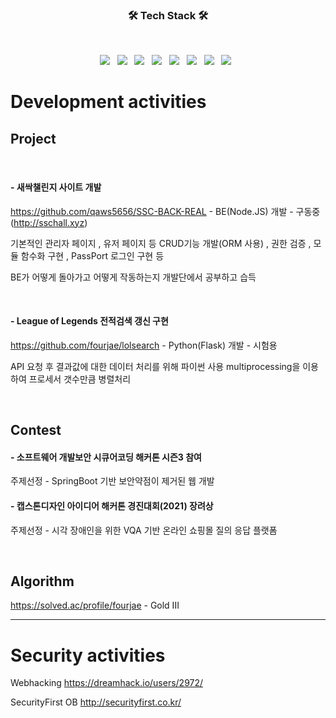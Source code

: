 
<h3 align="center"><b>🛠 Tech Stack 🛠</b></h3>
</br>
<p align="center">
<img src="https://img.shields.io/badge/spring-orange?style=flat-square&logo=spring&logoColor=white"/></a> &nbsp
<img src="https://img.shields.io/badge/Node.js-339933?style=flat-square&logo=Node.js&logoColor=white"/></a> &nbsp
<img src="https://img.shields.io/badge/JavaScript-F7DF1E?style=flat-square&logo=JavaScript&logoColor=white"/></a> &nbsp
<img src="https://img.shields.io/badge/PHP-blue?style=flat-square&logo=PHP&logoColor=white"/></a> &nbsp
<img src="https://img.shields.io/badge/MongoDB-47A248?style=flat-square&logo=MongoDB&logoColor=white"/></a> &nbsp
<img src="https://img.shields.io/badge/MySQL-4479A1?style=flat-square&logo=MySQL&logoColor=white"/></a> &nbsp
<img src="https://img.shields.io/badge/C-232F3E?style=flat-square&logo=C%20AWS&logoColor=white"/></a> &nbsp
<img src="https://img.shields.io/badge/Python-yellogreen?style=flat-square&logo=C%20AWS&logoColor=yellowgreen"/></a> &nbsp
</p>

# Development activities

## Project

<br>

#### - 새싹챌린지 사이트 개발

https://github.com/qaws5656/SSC-BACK-REAL - BE(Node.JS) 개발 - 구동중(http://sschall.xyz)

기본적인 관리자 페이지 , 유저 페이지 등 CRUD기능 개발(ORM 사용) , 권한 검증 , 모듈 함수화 구현 , PassPort 로그인 구현 등

BE가 어떻게 돌아가고 어떻게 작동하는지 개발단에서 공부하고 습득

<br>

#### - League of Legends 전적검색 갱신 구현
https://github.com/fourjae/lolsearch - Python(Flask) 개발 - 시험용

API 요청 후 결과값에 대한 데이터 처리를 위해 파이썬 사용 multiprocessing을 이용하여 프로세서 갯수만큼 병렬처리

<br>

## Contest

#### - 소프트웨어 개발보안 시큐어코딩 해커톤 시즌3 참여

주제선정 - SpringBoot 기반 보안약점이 제거된 웹 개발

#### - 캡스톤디자인 아이디어 해커톤 경진대회(2021) 장려상

주제선정 - 시각 장애인을 위한 VQA 기반 온라인 쇼핑몰 질의 응답 플랫폼

<br>

## Algorithm

https://solved.ac/profile/fourjae - Gold III

* * *

# Security activities

Webhacking
https://dreamhack.io/users/2972/

SecurityFirst OB
http://securityfirst.co.kr/


